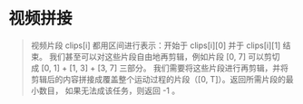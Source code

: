 # 视频拼接
> 视频片段 clips[i] 都用区间进行表示：开始于 clips[i][0] 并于 clips[i][1] 结束。
> 我们甚至可以对这些片段自由地再剪辑，例如片段 [0, 7] 可以剪切成 [0, 1] + [1, 3] + [3, 7] 三部分。
> 我们需要将这些片段进行再剪辑，并将剪辑后的内容拼接成覆盖整个运动过程的片段（[0, T]）。返回所需片段的最小数目，
> 如果无法成该任务，则返回 -1 。
